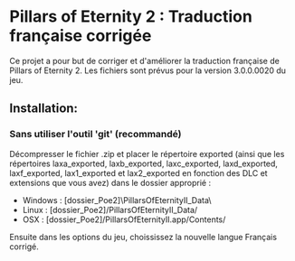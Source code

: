 # Pillars of Eternity 2 : Traduction française corrigée

Ce projet a pour but de corriger et d'améliorer la traduction française de Pillars of Eternity 2. Les fichiers sont prévus pour la version 3.0.0.0020 du jeu.

## Installation:

### Sans utiliser l'outil 'git' (recommandé)
Décompresser le fichier .zip et placer le répertoire exported (ainsi que les répertoires laxa_exported, laxb_exported, laxc_exported, laxd_exported, laxf_exported, lax1_exported et lax2_exported en fonction des DLC et extensions que vous avez) dans le dossier approprié :

 * Windows : [dossier_Poe2]\PillarsOfEternityII_Data\
 * Linux : [dossier_Poe2]/PillarsOfEternityII_Data/
 * OSX : [dossier_Poe2]/PillarsOfEternityII.app/Contents/

Ensuite dans les options du jeu, choississez la nouvelle langue Français corrigé.
